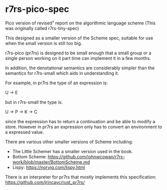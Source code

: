 # r7rs-pico-spec
Pico version of revised⁷ report on the algorithmic language scheme
(This was originally called r7rs-tiny-spec)

This designed as a smaller version of the Scheme spec, suitable for use when the
small version is still too big.

r7rs-pico (pr7rs) is designed to be small enough that a small group or a single 
person working on it part time can implement it in a few months.

In addition, the denotational semantics are considerably simpler than the semantics
for r7rs-small which aids in understanding it.

For example, in pr7rs the type of an expression is:

U -> E

but in r7rs-small the type is:

U -> P -> K -> C

since the expression has to return a continuation and be able to modify a store.
However in pr7rs an expression only has to convert an environment to a expressed value.

There are various other smaller versions of Scheme including:
* The Little Schemer has a smaller version used in the book.
* Bottom Scheme: https://github.com/johnwcowan/r7rs-work/blob/master/BottomScheme.md
* Lispy: https://norvig.com/lispy.html

There is an interpreter for pr7rs that mostly implements this specification:
https://github.com/jrincayc/rust_pr7rs/


